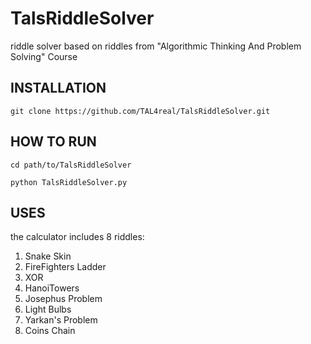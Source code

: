 # TalsRiddleSolver
riddle solver based on riddles from "Algorithmic Thinking And Problem Solving" Course

## INSTALLATION
``git clone https://github.com/TAL4real/TalsRiddleSolver.git``
## HOW TO RUN
```
cd path/to/TalsRiddleSolver
  
python TalsRiddleSolver.py
```
## USES
the calculator includes 8 riddles:
1.  Snake Skin         
2.  FireFighters Ladder
3.  XOR                 
4.  HanoiTowers         
5.  Josephus Problem    
6.  Light Bulbs         
7.  Yarkan's Problem    
8.  Coins Chain
